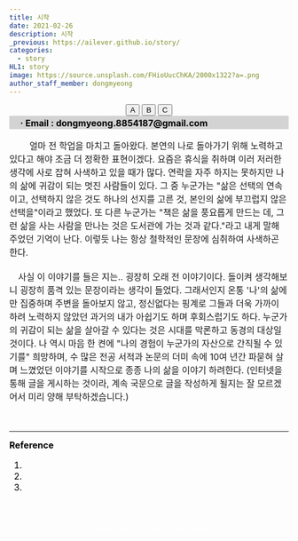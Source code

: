```yaml
---
title: 시작
date: 2021-02-26
description: 시작
_previous: https://ailever.github.io/story/
categories:
  - story
HL1: story
image: https://source.unsplash.com/FHioUucChKA/2000x1322?a=.png
author_staff_member: dongmyeong
---
```



<!-- Top Block -->
<div align="center" class="top_btn_box">
  <button class="top_btn" type="button" onclick="location.href='#'">A</button>
  <button class="top_btn" type="button" onclick="location.href='#'">B</button>
  <button class="top_btn" type="button" onclick="location.href='#'">C</button>
</div>
<div align="left" style="font-size:medium;font-weight:bold;color:black;background-color:lightgray;">　
  · Email : dongmyeong.8854187@gmail.com <br>
</div><br>
<!-- Top Block -->


<!-- Content Block -->
<div class="f_kb_s story_block">
<div align="left" style="font-size:medium;font-weight:normal;background-color:unset;">　
　얼마 전 학업을 마치고 돌아왔다. 본연의 나로 돌아가기 위해 노력하고 있다고 해야 조금 더 정확한 표현이겠다. 요즘은 휴식을 취하며 이러 저러한 생각에 사로 잡혀 사색하고 있을 때가 많다. 연락을 자주 하지는 못하지만 나의 삶에 귀감이 되는 멋진 사람들이 있다. 그 중 누군가는 "삶은 선택의 연속이고, 선택하지 않은 것도 하나의 선지를 고른 것, 본인의 삶에 부끄럽지 않은 선택을"이라고 했었다. 또 다른 누군가는 "책은 삶을 풍요롭게 만드는 데, 그런 삶을 사는 사람을 만나는 것은 도서관에 가는 것과 같다."라고 내게 말해 주었던 기억이 난다. 이렇듯 나는 항상 철학적인 문장에 심취하여 사색하곤 한다.
<br><br></div>

<div class="f_kb_s" align="left" style="font-size:medium;font-weight:normal;background-color:unset;">
　사실 이 이야기를 들은 지는.. 굉장히 오래 전 이야기이다. 돌이켜 생각해보니 굉장히 품격 있는 문장이라는 생각이 들었다. 그래서인지 온통 '나'의 삶에만 집중하며 주변을 돌아보지 않고, 정신없다는 핑계로 그들과 더욱 가까이 하려 노력하지 않았던 과거의 내가 아쉽기도 하며 후회스럽기도 하다. 누군가의 귀감이 되는 삶을 살아갈 수 있다는 것은 시대를 막론하고 동경의 대상일 것이다. 나 역시 마음 한 켠에 "나의 경험이 누군가의 자산으로 간직될 수 있기를" 희망하며, 수 많은 전공 서적과 논문의 더미 속에 10여 년간 파묻혀 살며 느꼈었던 이야기를 시작으로 종종 나의 삶을 이야기 하려한다. (인터넷을 통해 글을 게시하는 것이라, 계속 국문으로 글을 작성하게 될지는 잘 모르겠어서 미리 양해 부탁하겠습니다.)
<br><br></div>
</div>


<!-- Content Block -->
<br>

---

<!-- Reference Block -->
<div align="left" style="font-size:medium;font-weight:normal;color:black;background-color:unset;">
<b>Reference</b>
<ol>
  <li></li>
  <li></li>
  <li></li>
</ol>
<br><br></div>
<!-- Reference Block -->

<!-- Bottom Block -->
<div align="center" class="bottom_btn_box">
  <span class="bottom_btn"><a href="https://github.com/ailever/ailever.github.io/blob/master/_posts/story/2021-02-26-kr-000000.md" target="_blank" style="color:white">Story Edit</a></span>
  <span class="bottom_btn"><a href="https://github.com/ailever/ailever.github.io/blob/master/story/index.html" target="_blank" style="color:white">Gate Edit</a></span>
  <span class="bottom_btn"><a href="https://github.com/ailever/ailever.github.io/blob/master/_posts/story/2020-05-30-Exhibition-Ground.md" target="_blank" style="color:white">Ground Edit</a></span>  
</div>
<!-- Bottom Block -->


<!-- Notice
# Mathematical Expression
- outline : $  $
- inline  : $$  $$

# Default Div Tag
- align : left, right, center
- font-size : xx-small, x-small, small, medium, large, x-large, xx-large
- font-weight : normal, bold
- color : red, orange, yellow, green, cyan, blue, purple, pink, white, gray, brown
- background-color : red, orange, yellow, green, cyan, blue, purple, pink, white, gray, brown

# Html Ref
- color code : https://htmlcolorcodes.com/
- tags : https://www.w3schools.com/tags/default.asp
- attributes : https://www.w3schools.com/tags/ref_attributes.asp

# Korean Fonts
.f_nps_c{font-family: 'Nanum Pen Script', cursive;}
.f_jg_ss{font-family: 'Jeju Gothic', sans-serif;}
.f_jm_s{font-family: 'Jeju Myeongjo', serif;}
.f_kb_s{font-family: 'KoPub Batang', serif;}
.f_nbs_c{font-family: 'Nanum Brush Script', cursive;}
.f_nsk_ss{font-family: 'Noto Sans KR', sans-serif;}
.f_h_ss{font-family: 'Hanna', sans-serif;}
.f_ng_ss{font-family: 'Nanum Gothic', sans-serif;}
.f_nm_s{font-family: 'Nanum Myeongjo', serif;}
.f_jh_c{font-family: 'Jeju Hallasan', cursive;}
.f_ngc_m{font-family: 'Nanum Gothic Coding', monospace;}
Notice -->
